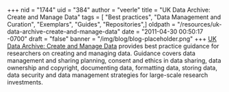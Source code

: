 +++
nid = "1744"
uid = "384"
author = "veerle"
title = "UK Data Archive: Create and Manage Data"
tags = [ "Best practices", "Data Management and Curation", "Exemplars", "Guides", "Repositories",]
oldpath = "/resources/uk-data-archive-create-and-manage-data"
date = "2011-04-30 00:50:17 -0700"
draft = "false"
banner = "/img/blog/blog-placeholder.png"
+++
[UK Data Archive: Create and Manage
Data](http://www.data-archive.ac.uk/create-manage) provides best
practice guidance for researchers on creating and managing data.
Guidance covers data management and sharing planning, consent and ethics
in data sharing, data ownership and copyright, documenting data,
formatting data, storing data, data security and data management
strategies for large-scale research investments.

